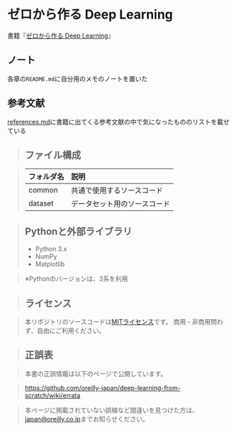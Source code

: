ゼロから作る Deep Learning
==========================

書籍『[ゼロから作る Deep Learning](http://www.oreilly.co.jp/books/9784873117584/)』

## ノート
各章の`README.md`に自分用のメモのノートを置いた


## 参考文献
[references.md](https://github.com/remihp/deep-learning-from-scratch/blob/main/references.md)に書籍に出てくる参考文献の中で気になったもののリストを載せている


> ## ファイル構成

> |フォルダ名 |説明                         |
> |:--        |:--                          |
> |common     |共通で使用するソースコード   |
> |dataset    |データセット用のソースコード |


> ## Pythonと外部ライブラリ
> * Python 3.x
> * NumPy
> * Matplotlib

> ※Pythonのバージョンは、3系を利用

> ## ライセンス

> 本リポジトリのソースコードは[MITライセンス](http://www.opensource.org/licenses/MIT)です。
> 商用・非商用問わず、自由にご利用ください。

> ## 正誤表

> 本書の正誤情報は以下のページで公開しています。

> https://github.com/oreilly-japan/deep-learning-from-scratch/wiki/errata

> 本ページに掲載されていない誤植など間違いを見つけた方は、[japan@oreilly.co.jp](<mailto:japan@oreilly.co.jp>)までお知らせください。

